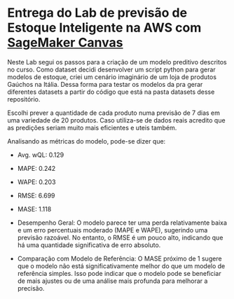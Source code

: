 # Entrega do Lab de previsão de Estoque Inteligente na AWS com [SageMaker Canvas](https://aws.amazon.com/pt/sagemaker/canvas/)

Neste Lab segui os passos para a criação de um modelo preditivo descritos no curso. Como dataset decidi desenvolver um script python para gerar modelos de estoque, criei um cenário imaginário de um loja de produtos Gaúchos na Itália. Dessa forma para testar os modelos da pra gerar diferentes datasets a partir do código que está na pasta datasets desse repositório.

Escolhi prever a quantidade de cada produto numa previsão de 7 dias em uma variedade de 20 produtos. Caso utiliza-se de dados reais acredito que as predições seriam muito mais eficientes e uteis também. 

Analisando as métricas do modelo, pode-se dizer que:

- Avg. wQL: 0.129
- MAPE: 0.242
- WAPE: 0.203
- RMSE: 6.699
- MASE: 1.118

- Desempenho Geral: 
O modelo parece ter uma perda relativamente baixa e um erro percentuais moderado (MAPE e WAPE), sugerindo uma previsão razoável. No entanto, o RMSE é um pouco alto, indicando que há uma quantidade significativa de erro absoluto.

- Comparação com Modelo de Referência: 
O MASE próximo de 1 sugere que o modelo não está significativamente melhor do que um modelo de referência simples. Isso pode indicar que o modelo pode se beneficiar de mais ajustes ou de uma análise mais profunda para melhorar a precisão.

